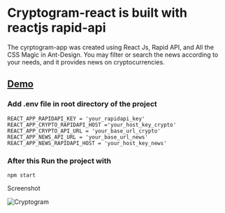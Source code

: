 # Cryptogram-react is built with reactjs rapid-api

The cyrptogram-app was created using React Js, Rapid API, and All the CSS Magic in Ant-Design. You may filter or search the news according to your needs, and it provides news on cryptocurrencies.

## [Demo](https://cryptogramv1.netlify.app/)

### Add .env file in root directory of the project

```
REACT_APP_RAPIDAPI_KEY = 'your_rapidapi_key' 
REACT_APP_CRYPTO_RAPIDAPI_HOST ='your_host_key_crypto' 
REACT_APP_CRYPTO_API_URL = 'your_base_url_crypto' 
REACT_APP_NEWS_API_URL = 'your_base_url_news' 
REACT_APP_NEWS_RAPIDAPI_HOST = 'your_host_key_news' 
```

### After this Run the project with 
```npm start```

Screenshot

![Cryptogram](https://user-images.githubusercontent.com/67114280/177779616-c54e56fb-005b-4b46-a7b6-364524e042f5.png)
